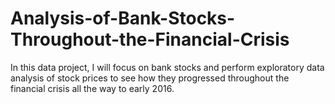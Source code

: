 # Analysis-of-Bank-Stocks-Throughout-the-Financial-Crisis

In this data project, I will focus on bank stocks and perform exploratory data analysis of stock prices to see how they progressed throughout the financial crisis all the way to early 2016.
